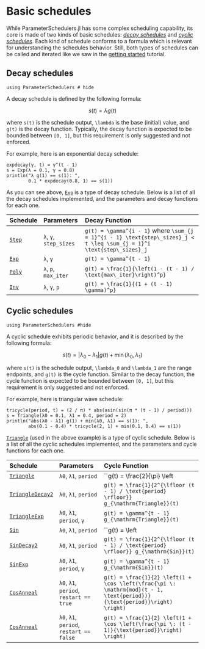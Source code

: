 # Basic schedules

While ParameterSchedulers.jl has some complex scheduling capability, its core is made of two kinds of basic schedules: *[decay schedules](@ref "Decay schedules")* and *[cyclic schedules](@ref "Cyclic schedules")*. Each kind of schedule conforms to a formula which is relevant for understanding the schedules behavior. Still, both types of schedules can be called and iterated like we saw in the [getting started](@ref "Getting started") tutorial.

## Decay schedules

```@example decay-schedules
using ParameterSchedulers # hide
```

A decay schedule is defined by the following formula:
```math
s(t) = \lambda g(t)
```
where ``s(t)`` is the schedule output, ``\lambda`` is the base (initial) value, and ``g(t)`` is the decay function. Typically, the decay function is expected to be bounded between ``[0, 1]``, but this requirement is only suggested and not enforced.

For example, here is an exponential decay schedule:
```@example decay-schedules
expdecay(γ, t) = γ^(t - 1)
s = Exp(λ = 0.1, γ = 0.8)
println("λ g(1) == s(1): ",
        0.1 * expdecay(0.8, 1) == s(1))
```

As you can see above, [`Exp`](@ref) is a type of decay schedule. Below is a list of all the decay schedules implemented, and the parameters and decay functions for each one.

| Schedule       | Parameters             | Decay Function |
|:---------------|:-----------------------|:---------------|
| [`Step`](@ref) | `λ`, `γ`, `step_sizes` | ``g(t) = \gamma^{i - 1}`` where ``\sum_{j = 1}^{i - 1} \text{step\_sizes}_j < t \leq \sum_{j = 1}^i \text{step\_sizes}_j`` |
| [`Exp`](@ref)  | `λ`, `γ`               | ``g(t) = \gamma^{t - 1}`` |
| [`Poly`](@ref) | `λ`, `p`, `max_iter`   | ``g(t) = \frac{1}{\left(1 - (t - 1) / \text{max\_iter}\right)^p}`` |
| [`Inv`](@ref)  | `λ`, `γ`, `p`          | ``g(t) = \frac{1}{(1 + (t - 1) \gamma)^p}`` |

## Cyclic schedules

```@example cyclic-schedules
using ParameterSchedulers #hide
```

A cyclic schedule exhibits periodic behavior, and it is described by the following formula:
```math
s(t) = |\lambda_0 - \lambda_1| g(t) + \min (\lambda_0, \lambda_1)
```
where ``s(t)`` is the schedule output, ``\lambda_0`` and ``\lambda_1`` are the range endpoints, and ``g(t)`` is the cycle function. Similar to the decay function, the cycle function is expected to be bounded between ``[0, 1]``, but this requirement is only suggested and not enforced.

For example, here is triangular wave schedule:
```@example cyclic-schedules
tricycle(period, t) = (2 / π) * abs(asin(sin(π * (t - 1) / period)))
s = Triangle(λ0 = 0.1, λ1 = 0.4, period = 2)
println("abs(λ0 - λ1) g(1) + min(λ0, λ1) == s(1): ",
        abs(0.1 - 0.4) * tricycle(2, 1) + min(0.1, 0.4) == s(1))
```

[`Triangle`](@ref) (used in the above example) is a type of cyclic schedule. Below is a list of all the cyclic schedules implemented, and the parameters and cycle functions for each one.

| Schedule                 | Parameters                               | Cycle Function |
|:-------------------------|:-----------------------------------------|:---------------|
| [`Triangle`](@ref)       | `λ0`, `λ1`, `period`                     | ``g(t) = \frac{2}{\pi} \left| \arcsin \left( \sin \left(\frac{\pi (t - 1)}{\text{period}} \right) \right) \right|`` |
| [`TriangleDecay2`](@ref) | `λ0`, `λ1`, `period`                     | ``g(t) = \frac{1}{2^{\lfloor (t - 1) / \text{period} \rfloor}} g_{\mathrm{Triangle}}(t)`` |
| [`TriangleExp`](@ref)    | `λ0`, `λ1`, `period`, `γ`                | ``g(t) = \gamma^{t - 1} g_{\mathrm{Triangle}}(t)`` |
| [`Sin`](@ref)            | `λ0`, `λ1`, `period`                     | ``g(t) = \left| \sin \left(\frac{\pi (t - 1)}{\text{period}} \right) \right|`` |
| [`SinDecay2`](@ref)      | `λ0`, `λ1`, `period`                     | ``g(t) = \frac{1}{2^{\lfloor (t - 1) / \text{period} \rfloor}} g_{\mathrm{Sin}}(t)`` |
| [`SinExp`](@ref)         | `λ0`, `λ1`, `period`, `γ`                | ``g(t) = \gamma^{t - 1} g_{\mathrm{Sin}}(t)`` |
| [`CosAnneal`](@ref)      | `λ0`, `λ1`, `period`, `restart == true`  | ``g(t) = \frac{1}{2} \left(1 + \cos \left(\frac{\pi \: \mathrm{mod}(t - 1, \text{period})}{\text{period}}\right) \right)`` |
| [`CosAnneal`](@ref)      | `λ0`, `λ1`, `period`, `restart == false` | ``g(t) = \frac{1}{2} \left(1 + \cos \left(\frac{\pi \: (t - 1)}{\text{period}}\right) \right)`` |